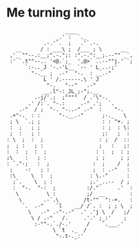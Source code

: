 # Me turning into
                       ____
                    _.' :  `._
                .-.'`.  ;   .'`.-.
       __      / : ___\ ;  /___ ; \      __    
     ,'_ ""--.:__;".-.";: :".-.":__;.--"" _`,
     :' `.t""--.. '<@.`;_  ',@>` ..--""j.' `;
          `:-.._J '-.-'L__ `-- ' L_..-;'
            "-.__ ;  .-"  "-.  : __.-"
                L ' /.------.\ ' J
                 "-.   "--"   .-"
                __.l"-:_JL_;-";.__
             .-j/'.;  ;""""  / .'\"-.
           .' /:`. "-.:     .-" .';  `.
        .-"  / ;  "-. "-..-" .-"  :    "-.
     .+"-.  : :      "-.__.-"      ;-._   \
     ; \  `.; ;                    : : "+. ;
     :  ;   ; ;                    : ;  : \:
     ;  :   ; :                    ;:   ;  :
    : \  ;  :  ;                  : ;  /  ::
    ;  ; :   ; :                  ;   :   ;:
    :  :  ;  :  ;                : :  ;  : ; 
    ;\    :   ; :                ; ;     ; ;
    : `."-;   :  ;              :  ;    /  ;
     ;    -:   ; :              ;  : .-"   :
     :\     \  :  ;            : \.-"      :
      ;`.    \  ; :            ;.'_..--  / ;
      :  "-.  "-:  ;          :/."      .'  :
       \         \ :          ;/  __        :
        \       .-`.\        /t-""  ":-+.   :
         `.  .-"    `l    __/ /`. :  ; ; \  ;
           \   .-" .-"-.-"  .' .'j \  /   ;/
            \ / .-"   /.     .'.' ;_:'    ;
             :-""-.`./-.'     /    `.___.'
                   \ `t  ._  /
                    "-.t-._:'
